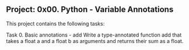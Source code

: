 Project: 0x00. Python - Variable Annotations
---------------
This project contains the following tasks:

Task 0. Basic annotations - add 
Write a type-annotated function add that takes a float a and a float b as arguments and returns their sum as a float.


